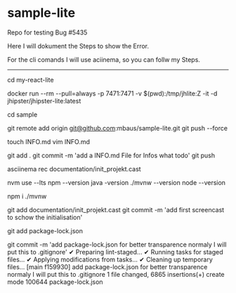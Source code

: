# sample-lite

Repo for testing Bug #5435

Here I will dokument the Steps to show the Error.

For the cli comands I will use aciinema, so you can follw my Steps.

---

cd my-react-lite

docker run --rm --pull=always -p 7471:7471 -v $(pwd):/tmp/jhlite:Z -it -d jhipster/jhipster-lite:latest

cd sample

git remote add origin git@github.com:mbaus/sample-lite.git
git push --force

touch INFO.md
vim INFO.md

git add .
git commit -m 'add a INFO.md File for Infos what todo'
git push

asciinema rec documentation/init_projekt.cast

nvm use --lts
npm --version
java -version
./mvnw --version
node --version

npm i
./mvnw

git add documentation/init_projekt.cast
git commit -m 'add first screencast to schow the initialisation'

git add package-lock.json

git commit -m 'add package-lock.json for better transparence normaly I will put this to .gitignore'
✔ Preparing lint-staged...
✔ Running tasks for staged files...
✔ Applying modifications from tasks...
✔ Cleaning up temporary files...
[main f159930] add package-lock.json for better transparence normaly I will put this to .gitignore
1 file changed, 6865 insertions(+)
create mode 100644 package-lock.json
